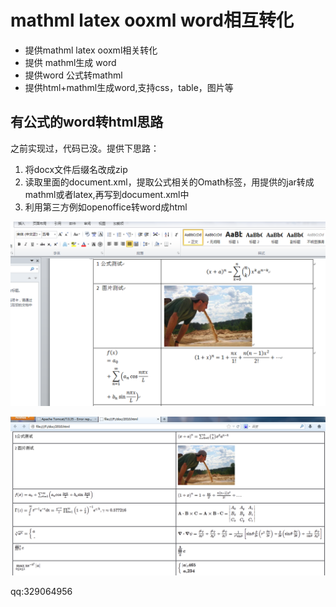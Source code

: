 # mathml latex ooxml word相互转化

- 提供mathml latex ooxml相关转化
- 提供 mathml生成 word
- 提供word 公式转mathml
- 提供html+mathml生成word,支持css，table，图片等

## 有公式的word转html思路

 之前实现过，代码已没。提供下思路：
 1. 将docx文件后缀名改成zip
 2. 读取里面的document.xml，提取公式相关的Omath标签，用提供的jar转成mathml或者latex,再写到document.xml中
 3. 利用第三方例如openoffice转word成html
 
 ![avatar](./word.png)
 
 ![avatar](./wordMathml.png)
 
 qq:329064956
